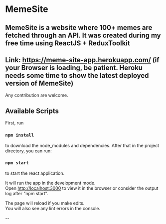 # MemeSite
## MemeSite is a website where 100+ memes are fetched through an API. It was created during my free time using ReactJS + ReduxToolkit
## Link: https://meme-site-app.herokuapp.com/ (if your Browser is loading, be patient. Heroku needs some time to show the latest deployed version of MemeSite)
Any contribution are welcome.

## Available Scripts
First, run 
### `npm install`
to download the node_modules and dependencies.
After that in the project directory, you can run: 

### `npm start`

to start the react application.

It will run the app in the development mode.\
Open [http://localhost:3000](http://localhost:3000) to view it in the browser or consider the output log after "npm start".

The page will reload if you make edits.\
You will also see any lint errors in the console.

--
